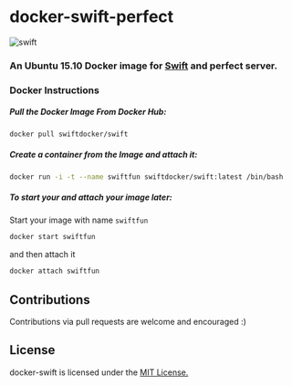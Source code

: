 # docker-swift-perfect

![swift](https://raw.githubusercontent.com/hamin/EventSource.Swift/master/swift-logo.png)


### An Ubuntu 15.10 Docker image for [Swift](https://swift.org) and perfect server.

### Docker Instructions

##### Pull the Docker Image From Docker Hub:

```bash
docker pull swiftdocker/swift
```

##### Create a container from the Image and attach it:

```bash
docker run -i -t --name swiftfun swiftdocker/swift:latest /bin/bash
```

##### To start your and attach your image later:

Start your image with name `swiftfun`

```bash
docker start swiftfun
```

and then attach it

```bash
docker attach swiftfun
```


## Contributions

Contributions via pull requests are welcome and encouraged :)

## License

docker-swift is licensed under the [MIT License.](LICENSE.md)
